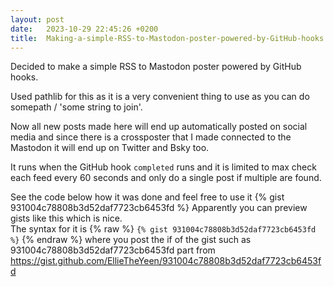 ```yaml
---
layout: post
date:   2023-10-29 22:45:26 +0200
title:  Making-a-simple-RSS-to-Mastodon-poster-powered-by-GitHub-hooks
---
```

Decided to make a simple RSS to Mastodon poster powered by GitHub hooks.

Used pathlib for this as it is a very convenient thing to use as you can do somepath / 'some string to join'.

Now all new posts made here will end up automatically posted on social media and since there is a crossposter that I made connected to the Mastodon it will end up on Twitter and Bsky too.

It runs when the GitHub hook `completed` runs and it is limited to max check each feed every 60 seconds and only do a single post if multiple are found.

See the code below how it was done and feel free to use it
{% gist 931004c78808b3d52daf7723cb6453fd %}
Apparently you can preview gists like this which is nice.  
The syntax for it is {% raw %} `{% gist 931004c78808b3d52daf7723cb6453fd %}` {% endraw %}
where you post the if of the gist such as
931004c78808b3d52daf7723cb6453fd part from <https://gist.github.com/EllieTheYeen/931004c78808b3d52daf7723cb6453fd>

